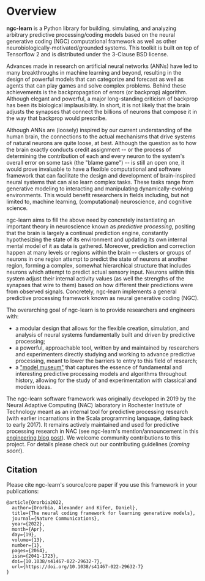 # Overview

<b>ngc-learn</b> is a Python library for building, simulating, and analyzing arbitrary
predictive processing/coding models based on the neural generative
coding (NGC) computational framework as well as other neurobiologically-motivated/grounded
systems. This toolkit is built on top of Tensorflow 2 and is
distributed under the 3-Clause BSD license.

Advances made in research on artificial neural networks (ANNs) have led to many
breakthroughs in machine learning and beyond, resulting in the design of powerful
models that can categorize and forecast as well as agents that can play games and solve
complex problems. Behind these achievements is the backpropagation of errors
(or backprop) algorithm. Although elegant and powerful, a major long-standing
criticism of backprop has been its biological implausibility. In short, it is not
likely that the brain adjusts the synapses that connect the billions of neurons
that compose it in the way that backprop would prescribe.

Although ANNs are (loosely) inspired by our current understanding of the human brain,
the connections to the actual mechanisms that drive systems of natural neurons are
quite loose, at best. Although the question as to how the brain exactly conducts
credit assignment -- or the process of determining the contribution of each
and every neuron to the system's overall error on some task (the "blame game") -- is
still an open one, it would prove invaluable to have a flexible computational and software
framework that can facilitate the design and development of brain-inspired neural systems that
can also learn complex tasks. These tasks range from generative modeling to interacting and
manipulating dynamically-evolving environments. This would benefit researchers
in fields including, but not limited to, machine learning, (computational)
neuroscience, and cognitive science.

ngc-learn aims to fill the above need by concretely instantiating an important
theory in neuroscience known as <i>predictive processing</i>, positing that the brain
is largely a continual prediction engine, constantly hypothesizing the state of its
environment and updating its own internal mental model of it as data is gathered.
Moreover, prediction and correction happen at many levels or regions within the
brain -- clusters or groups of neurons in one region attempt to predict the state
of neurons at another region, forming a complex, somewhat hierarchical structure
that includes neurons which attempt to predict actual sensory input. Neurons within
this system adjust their internal activity values (as well the strengths of the
synapses that wire to them) based on how different their predictions were from
observed signals.
Concretely, ngc-learn implements a general predictive processing framework known
as neural generative coding (NGC).

The overarching goal of ngc-learn is to provide researchers and engineers with:
* a modular design that allows for the flexible creation, simulation, and analysis of
  neural systems fundamentally built and driven by predictive processing;
* a powerful, approachable tool, written by and maintained by researchers and
experimenters directly studying and working to advance predictive processing,
meant to lower the barriers to entry to this field of research;
* a ["model museum"](museum/model_museum) that captures the essence of fundamental and interesting
predictive processing models and algorithms throughout history, allowing for the
study of and experimentation with classical and modern ideas.

The ngc-learn software framework was originally developed in 2019 by the Neural Adaptive
Computing (NAC) laboratory in Rochester Institute of Technology meant as an internal
tool for predictive processing research (with earlier incarnations in the Scala
programming language, dating back to early 2017). It remains actively maintained
and used for predictive processing research in NAC (see ngc-learn's mention/announcement
in this <a href="https://engineeringcommunity.nature.com/posts/the-neural-coding-framework-for-learning-generative-models">engineering blog post</a>).
We welcome community contributions to this project. For details please check out our
contributing guidelines (<i>coming soon!</i>).

<!--
This release of ngc-learn contains three predictive processing models, X types of
nodes, Y types of cables, and Z density estimators. It also offers a modular design of NGC systems
for building new/novel and general architectures and models. We highlight these primary features below:
-->

## Citation
Please cite ngc-learn's source/core paper if you use this framework in your publications:
```
@article{Ororbia2022,
  author={Ororbia, Alexander and Kifer, Daniel},
  title={The neural coding framework for learning generative models},
  journal={Nature Communications},
  year={2022},
  month={Apr},
  day={19},
  volume={13},
  number={1},
  pages={2064},
  issn={2041-1723},
  doi={10.1038/s41467-022-29632-7},
  url={https://doi.org/10.1038/s41467-022-29632-7}
}
```
